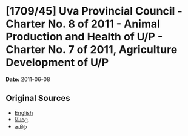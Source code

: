# [1709/45] Uva Provincial Council - Charter No. 8 of 2011 - Animal Production and Health of U/P - Charter No. 7 of 2011, Agriculture Development of U/P

**Date:** 2011-06-08

## Original Sources

- [English](https://documents.gov.lk/view/extra-gazettes/2011/6/1709-45_E.pdf)
- [සිංහල](https://documents.gov.lk/view/extra-gazettes/2011/6/1709-45_S.pdf)
- [தமிழ்](https://documents.gov.lk/view/extra-gazettes/2011/6/1709-45_T.pdf)

